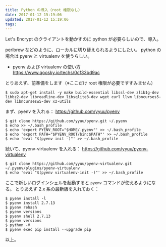 ```yaml
---
title: Python の導入（root 権限なし）
date: 2017-01-12 15:19:06
updated: 2017-01-12 15:19:06
tags:
---
```

Let's Encrypt のクライアントを動かすのに python が必要らしいので、導入。

perlbrew などのように、ローカルに切り替えられるようにしたい。
python の場合は pyenv と virtualenv を使うらしい。

 - pyenv および virtualenv の使い方 https://www.qoosky.io/techs/0cf33bd9ac

とりあえず、前準備をします（※ここだけ root 権限が必要ですすみません）

```
$ sudo apt-get install -y make build-essential libssl-dev zlib1g-dev libbz2-dev libreadline-dev libsqlite3-dev wget curl llvm libncurses5-dev libncursesw5-dev xz-utils
```

まず、pyenv を入れる： https://github.com/yyuu/pyenv

```
$ git clone https://github.com/yyuu/pyenv.git ~/.pyenv
$ echo >> ~/.bash_profile
$ echo 'export PYENV_ROOT="$HOME/.pyenv"' >> ~/.bash_profile
$ echo 'export PATH="$PYENV_ROOT/bin:$PATH"' >> ~/.bash_profile
$ echo 'eval "$(pyenv init -)"' >> ~/.bash_profile
```

続いて、pyenv-virtualenv を入れる： https://github.com/yyuu/pyenv-virtualenv

```
$ git clone https://github.com/yyuu/pyenv-virtualenv.git ~/.pyenv/plugins/pyenv-virtualenv
$ echo 'eval "$(pyenv virtualenv-init -)"' >> ~/.bash_profile
```

ここで新しいログインシェルを起動すると `pyenv` コマンドが使えるようになる。
とりあえず 2.x 系の最新版を入れておく：

```
$ pyenv install -l
$ pyenv install 2.7.13
$ pyenv rehash
$ pyenv versions
$ pyenv shell 2.7.13
$ pyenv versions
$ python -V
$ pyenv exec pip install --upgrade pip
```

以上。
